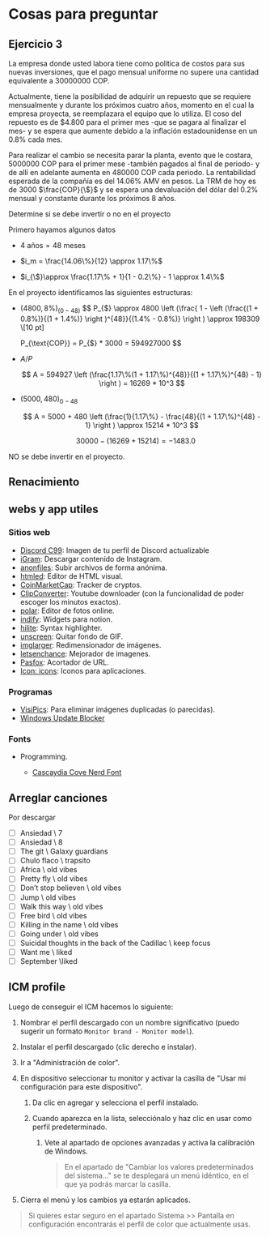 # Cosas para preguntar

## Ejercicio 3

La empresa donde usted labora tiene como política de costos para sus nuevas inversiones, que el pago mensual uniforme no supere una cantidad equivalente a 30000000 COP.

Actualmente, tiene la posibilidad de adquirir un repuesto que se requiere mensualmente y durante los próximos cuatro años, momento en el cual la empresa proyecta, se reemplazara el equipo que lo utiliza. El coso del repuesto es de $4.800 para el primer mes -que se pagara al finalizar el mes- y se espera que aumente debido a la inflación estadounidense en un 0.8% cada mes.

Para realizar el cambio se necesita parar la planta, evento que le costara, 5000000 COP para el primer mese -también pagados al final de periodo- y de allí en adelante aumenta en 480000 COP cada periodo. La rentabilidad esperada de la compañía es del 14.06% AMV en pesos. La TRM de hoy es de 3000 $\frac{COP}{\$}$ y se espera una devaluación del dólar del 0.2% mensual y constante durante los próximos 8 años.

Determine si se debe invertir o no en el proyecto

Primero hayamos algunos datos

- $4 \text{ años} = 48 \text{ meses}$

- $i_m = \frac{14.06\%}{12} \approx 1.17\%$

- $i_{\$}\approx \frac{1.17\% + 1}{1 - 0.2\%} - 1 \approx 1.4\%$

En el proyecto identificamos las siguientes estructuras:

- $(4800,8\%)_{(0 - 48)}$
    $$
    P_{\$} \approx 4800 \left (\frac{ 1 - \left (\frac{(1 + 0.8\%)}{(1 + 1.4\%)} \right )^{48}}{(1.4\% - 0.8\%)} \right ) \approx 198309 \\[10 pt]

    P_{\text{COP}} = P_{\$} * 3000 = 594927000
    $$

- $A/P$

    $$
    A = 594927 \left (\frac{1.17\%(1 + 1.17\%)^{48}}{(1 + 1.17\%)^{48} - 1} \right ) = 16269 * 10^3
    $$

- $(5000,480)_{0 - 48}$

    $$
    A = 5000 + 480 \left (\frac{1}{1.17\%} - \frac{48}{(1 + 1.17\%)^{48} - 1} \right ) \approx 15214 * 10^3
    $$

$$
30000 - (16269 + 15214) = -1483.0
$$

NO se debe invertir en el proyecto.

## Renacimiento

## webs y app utiles

### Sitios web

- [Discord C99](https://discord.c99.nl/): Imagen de tu perfil de Discord actualizable
- [iGram](https://igram.io/es/): Descargar contenido de Instagram.
- [anonfiles](https://anonfiles.com/): Subir archivos de forma anónima.
- [htmled](https://htmled.it/or/): Editor de HTML visual.
- [CoinMarketCap](https://coinmarketcap.com/es/): Tracker de cryptos.
- [ClipConverter](https://www.clipconverter.cc/es/3/): Youtube downloader (con la funcionalidad de poder escoger los minutos exactos).
- [polar](https://photoeditor.polarr.co/): Editor de fotos online.
- [indify](https://indify.co/): Widgets para notion.
- [hilite](http://hilite.me/): Syntax highlighter.
- [unscreen](https://www.unscreen.com/upload): Quitar fondo de GIF.
- [imglarger](https://imglarger.com/): Redimensionador de imágenes.
- [letsenchance](https://letsenhance.io/): Mejorador de imagenes.
- [Pasfox](https://pasfox.com/public/): Acortador de URL.
- [Icon: icons](https://icon-icons.com/es/): Iconos para aplicaciones.

### Programas

- [VisiPics](http://www.visipics.info/index.php?title=Download): Para eliminar imágenes duplicadas (o parecidas).
- [Windows Update Blocker](https://www.sordum.org/9470/windows-update-blocker-v1-7/)

### Fonts

- Programming.

	- [Cascaydia Cove Nerd Font](https://github.com/ryanoasis/nerd-fonts/releases/download/v3.0.2/CascadiaCode.zip)

## Arreglar canciones

Por descargar

- [ ]  Ansiedad \ 7
- [ ]  Ansiedad \ 8
- [ ]  The git \ Galaxy guardians
- [ ]  Chulo flaco \ trapsito
- [ ]  Africa \ old vibes
- [ ]  Pretty fly \ old vibes
- [ ]  Don’t stop believen \ old vibes
- [ ]  Jump \ old vibes
- [ ]  Walk this way \ old vibes
- [ ]  Free bird \ old vibes
- [ ]  Killing in the name \ old vibes
- [ ]  Going under \ old vibes
- [ ]  Suicidal thoughts in the back of the Cadillac \ keep focus
- [ ]  Want me \ liked
- [ ]  September \liked

## ICM profile

Luego de conseguir el ICM hacemos lo siguiente:

1. Nombrar el perfil descargado con un nombre significativo (puedo sugerir un formato `Monitor brand - Monitor model`).
2. Instalar el perfil descargado (clic derecho e instalar).
3. Ir a "Administración de color".
4. En dispositivo seleccionar tu monitor y activar la casilla de "Usar mi configuración para este dispositivo".

	1. Da clic en agregar y selecciona el perfil instalado.
	2. Cuando aparezca en la lista, selecciónalo y haz clic en usar como perfil predeterminado.

		1. Vete al apartado de opciones avanzadas y activa la calibración de Windows.

			> En el apartado de "Cambiar los valores predeterminados del sistema…" se te desplegará un menú idéntico, en el que ya podrás marcar la casilla.

5. Cierra el menú y los cambios ya estarán aplicados.

> Si quieres estar seguro en el apartado Sistema >> Pantalla en configuración encontrarás el perfil de color que actualmente usas.
